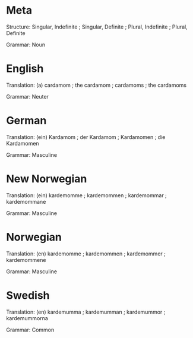 Meta
====

Structure: Singular, Indefinite ; Singular, Definite ; Plural, Indefinite ; Plural, Definite

Grammar:   Noun



English
=======

Translation: (a) cardamom ; the cardamom ; cardamoms ; the cardamoms

Grammar:     Neuter



German
======

Translation: (ein) Kardamom ; der Kardamom ; Kardamomen ; die Kardamomen

Grammar:     Masculine



New Norwegian
=============

Translation: (ein) kardemomme ; kardemommen ; kardemommar ; kardemommane

Grammar:     Masculine



Norwegian
=========

Translation: (en) kardemomme ; kardemommen ; kardemommer ; kardemommene

Grammar:     Masculine



Swedish
=======

Translation: (en) kardemumma ; kardemumman ; kardemummor ; kardemummorna

Grammar:     Common
